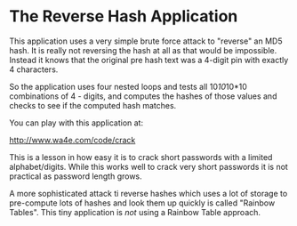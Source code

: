 The Reverse Hash Application
============================

This application uses a very simple brute force attack to 
"reverse" an MD5 hash.  It is really not reversing the hash
at all as that would be impossible.  Instead it knows that 
the original pre hash text was a 4-digit pin with 
exactly 4 characters.

So the application uses four nested loops and tests all 
10*10*10*10 combinations of 4 - digits, and computes the
hashes of those values and checks to see if the computed hash
matches.

You can play with this application at:

http://www.wa4e.com/code/crack

This is a lesson in how easy it is to crack short passwords
with a limited alphabet/digits.  While this works well to crack 
very short passwords it is not practical as password 
length grows.

A more sophisticated attack ti reverse hashes which uses a 
lot of storage to pre-compute lots of hashes and look them up
quickly is called "Rainbow Tables".  This tiny application
is *not* using a Rainbow Table approach.

